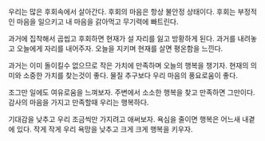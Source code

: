 
우리는 많은 후회속에서 살아간다.
후회의 마음은 항상 불안정 상태이다.
후회는 부정적인 마음을 일으키고
내 마음을 갉아먹고 무기력에 빠트린다.

과거에 집착해서 곱씹고 후회하면 
현재가 설 자리를 잃고 방황하게 된다.
과거를 내려놓고 오늘에게 자리를 내어주자.
오늘을 지키며 현재를 살면 평온함을 느낀다.

과거는 이미 돌이킬수 없으므로
작은 가치에 만족하며 오늘의 행복을 챙기자.
현재의 의미와 소중한 가치를 찾는것이 좋다.
물질 추구보다 우리 마음의 풍요로움이 좋다.

조그만 일에도 여유로움을 느껴보자.
주변에서 소소한 행복을 찾고 만족하면 그만이다.
감사의 마음을 가지고 만족할때 우리는 행복하다.

기대감을 낮추고 우리 조금씩만 가지려고 애써보자.
욕심을 줄이면 행복은 어느새 내곁에 있다.
작게 작게 우리 욕망을 낮추고
크게 크게 행복을 키우자.


